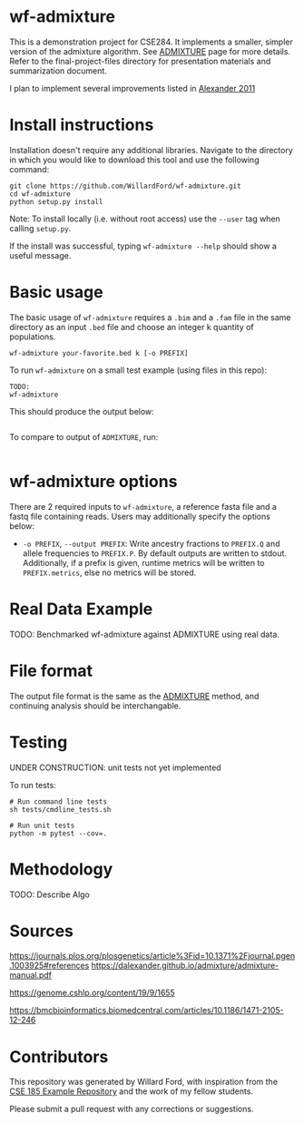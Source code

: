 # wf-admixture

This is a demonstration project for CSE284. It implements a smaller, simpler version of the admixture algorithm. See [ADMIXTURE](https://dalexander.github.io/admixture/index.html) page for more details. Refer to the final-project-files directory for presentation materials and summarization document.

I plan to implement several improvements listed in [Alexander 2011](https://bmcbioinformatics.biomedcentral.com/articles/10.1186/1471-2105-12-246)


# Install instructions

Installation doesn't require any additional libraries.
Navigate to the directory in which you would like to download this tool and use the following command:

```
git clone https://github.com/WillardFord/wf-admixture.git
cd wf-admixture
python setup.py install
```
Note: To install locally (i.e. without root access) use the `--user` tag when calling `setup.py`.

If the install was successful, typing `wf-admixture --help` should show a useful message.

# Basic usage

The basic usage of `wf-admixture` requires a `.bim` and a `.fam` file in the same directory as an input `.bed` file and choose an integer k quantity of populations.
```
wf-admixture your-favorite.bed k [-o PREFIX]
```

To run `wf-admixture` on a small test example (using files in this repo):
```
TODO:
wf-admixture 
```

This should produce the output below:
```

```

To compare to output of `ADMIXTURE`, run:
```

```

# wf-admixture options

There are 2 required inputs to `wf-admixture`, a reference fasta file and a fastq file containing reads. Users may additionally specify the options below:

* `-o PREFIX`, `--output PREFIX`: Write ancestry fractions to `PREFIX.Q` and allele frequencies to `PREFIX.P`. By default outputs are written to stdout. Additionally, if a prefix is given, runtime metrics will be written to `PREFIX.metrics`, else no metrics will be stored.

# Real Data Example

TODO:
Benchmarked wf-admixture against ADMIXTURE using real data.

# File format

The output file format is the same as the [ADMIXTURE](https://dalexander.github.io/admixture/admixture-manual.pdf) method, and continuing analysis should be interchangable.

# Testing

UNDER CONSTRUCTION: unit tests not yet implemented

To run tests:
```
# Run command line tests
sh tests/cmdline_tests.sh

# Run unit tests
python -m pytest --cov=.
```

# Methodology

TODO: Describe Algo

# Sources

https://journals.plos.org/plosgenetics/article%3Fid=10.1371%2Fjournal.pgen.1003925#references
https://dalexander.github.io/admixture/admixture-manual.pdf

https://genome.cshlp.org/content/19/9/1655

https://bmcbioinformatics.biomedcentral.com/articles/10.1186/1471-2105-12-246

# Contributors

This repository was generated by Willard Ford, with inspiration from the [CSE 185 Example Repository](https://github.com/gymreklab/cse185-demo-project#readme) and the work of my fellow students.

Please submit a pull request with any corrections or suggestions.
